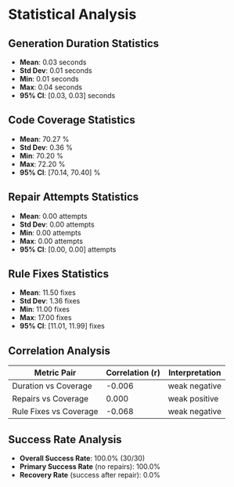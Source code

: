 # Statistical Analysis

## Generation Duration Statistics

- **Mean**: 0.03 seconds
- **Std Dev**: 0.01 seconds
- **Min**: 0.01 seconds
- **Max**: 0.04 seconds
- **95% CI**: [0.03, 0.03] seconds

## Code Coverage Statistics

- **Mean**: 70.27 %
- **Std Dev**: 0.36 %
- **Min**: 70.20 %
- **Max**: 72.20 %
- **95% CI**: [70.14, 70.40] %

## Repair Attempts Statistics

- **Mean**: 0.00 attempts
- **Std Dev**: 0.00 attempts
- **Min**: 0.00 attempts
- **Max**: 0.00 attempts
- **95% CI**: [0.00, 0.00] attempts

## Rule Fixes Statistics

- **Mean**: 11.50 fixes
- **Std Dev**: 1.36 fixes
- **Min**: 11.00 fixes
- **Max**: 17.00 fixes
- **95% CI**: [11.01, 11.99] fixes

## Correlation Analysis

| Metric Pair | Correlation (r) | Interpretation |
|-------------|-----------------|----------------|
| Duration vs Coverage | -0.006 | weak negative |
| Repairs vs Coverage | 0.000 | weak positive |
| Rule Fixes vs Coverage | -0.068 | weak negative |

## Success Rate Analysis

- **Overall Success Rate**: 100.0% (30/30)
- **Primary Success Rate** (no repairs): 100.0%
- **Recovery Rate** (success after repair): 0.0%
